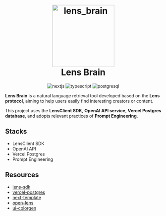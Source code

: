 <h1 align="center">
  <br>
    <img src="https://img.5bang.top/Lens_Brain_Logo.png" alt="lens_brain" width="200">
  <br>
  Lens Brain
  <br>
</h1>

<p align="center">
  <img src="https://img.shields.io/badge/Next.js-000?logo=nextdotjs&logoColor=fff&style=for-the-badge" alt="nextjs">
  <img src="https://img.shields.io/badge/TypeScript-007ACC?style=for-the-badge&logo=typescript&logoColor=white" alt="typescript">
  <img src="https://img.shields.io/badge/PostgreSQL-316192?style=for-the-badge&logo=postgresql&logoColor=white" alt="postgresql">
</p>

**Lens Brain** is a natural language retrieval tool developed based on the **Lens protocol**, aiming to help users easily find interesting creators or content. 

This project uses the **LensClient SDK**, **OpenAI API service**, **Vercel Postgres database**, and adopts relevant practices of **Prompt Engineering**.

## Stacks

- LensClient SDK
- OpenAI API
- Vercel Postgres
- Prompt Engineering

## Resources

- [lens-sdk](https://docs.lens.xyz/docs/sdk-react-intro)
- [vercel-postgres](https://vercel.com/docs/storage/vercel-postgres)
- [next-template](https://github.com/shadcn-ui/next-template)
- [open-lens](https://github.com/Ferossgp/open-lens)
- [ui-colorgen](https://github.com/mickasmt/ui-colorgen)
